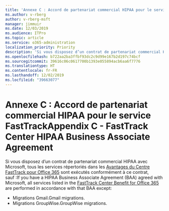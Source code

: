 ```yaml
---
title: 'Annexe C : Accord de partenariat commercial HIPAA pour le service FastTrack'
ms.author: v-rberg
author: v-rberg-msft
manager: jimmuir
ms.date: 12/03/2019
ms.audience: ITPro
ms.topic: article
ms.service: o365-administration
localization_priority: Priority
description: 'Si vous disposez d’un contrat de partenariat commercial HIPAA avec Microsoft pour les services FastTrack, tous les services répertoriés dans le FastTrack Center Benefit for Office 365 sont inclus dans ce contrat sauf :'
ms.openlocfilehash: b722aa2ba3ffbf93dc2c9d99e167b2d197c74bcf
ms.sourcegitcommit: 39616c06c0617700b1393e055894acb6aa6f7776
ms.translationtype: HT
ms.contentlocale: fr-FR
ms.lasthandoff: 12/02/2019
ms.locfileid: "39663077"
---
```

# <a name="appendix-c---fasttrack-center-hipaa-business-associate-agreement"></a><span data-ttu-id="017f4-103">Annexe C : Accord de partenariat commercial HIPAA pour le service FastTrack</span><span class="sxs-lookup"><span data-stu-id="017f4-103">Appendix C - FastTrack Center HIPAA Business Associate Agreement</span></span>

<span data-ttu-id="017f4-104">Si vous disposez d’un contrat de partenariat commercial HIPAA avec Microsoft, tous les services répertoriés dans les [Avantages du Centre FastTrack pour Office 365](O365-fasttrack-benefit-for-office-365.md) sont exécutés conformément à ce contrat, sauf :</span><span class="sxs-lookup"><span data-stu-id="017f4-104">If you have a HIPAA Business Associate Agreement (BAA) agreed with Microsoft, all services listed in the [FastTrack Center Benefit for Office 365](O365-fasttrack-benefit-for-office-365.md) are performed in accordance with that BAA except:</span></span> 
  
- <span data-ttu-id="017f4-105">Migrations Gmail.</span><span class="sxs-lookup"><span data-stu-id="017f4-105">Gmail migrations.</span></span>   
- <span data-ttu-id="017f4-106">Migrations GroupWise.</span><span class="sxs-lookup"><span data-stu-id="017f4-106">GroupWise migrations.</span></span>
    

